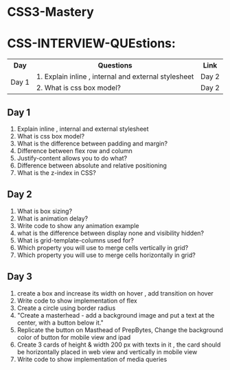 # CSS3-Mastery

# CSS-INTERVIEW-QUEstions:
<table>
 <tr>
   <th>Day </th>
   <th>Questions </th>
   <th>Link</th>   
 </tr>
 <tr>
   <td rowspan="7">Day 1 </td>
   <td>1. Explain inline , internal and external stylesheet</td>
   <td>Day 2</td>
   
 </tr>
 <tr>
   
   <td>2. What is css box model?</td>
   <td>Day 2</td>
   
 </tr>
</table>


## Day 1

1. Explain inline , internal and external stylesheet
2. What is css box model?
3. What is the difference between padding and margin?
4. Difference between flex row and column
5. Justify-content allows you to do what?
6. Difference between absolute and relative positioning
7. What is the z-index in CSS?

## Day 2

1. What is box sizing?
2. What is animation delay?
3. Write code to show any animation example
4. what is the difference between display none and visibility hidden?
5. What is grid-template-columns used for?
6. Which property you will use to merge cells vertically in grid?
7. Which property you will use to merge cells horizontally in grid?

## Day 3

1. create a box and increase its width on hover , add transition on hover
2. Write code to show implementation of flex
3. Create a circle using border radius 
4. "Create a masterhead - add a background image and put a text at the center,
with a button below it."
5. Replicate the button on Masthead of PrepBytes, Change the background color of button for mobile view and ipad
6. Create 3 cards of height & width 200 px with texts in it , the card should be horizontally placed in web view and vertically in mobile view
7. Write code to show implementation of media queries
